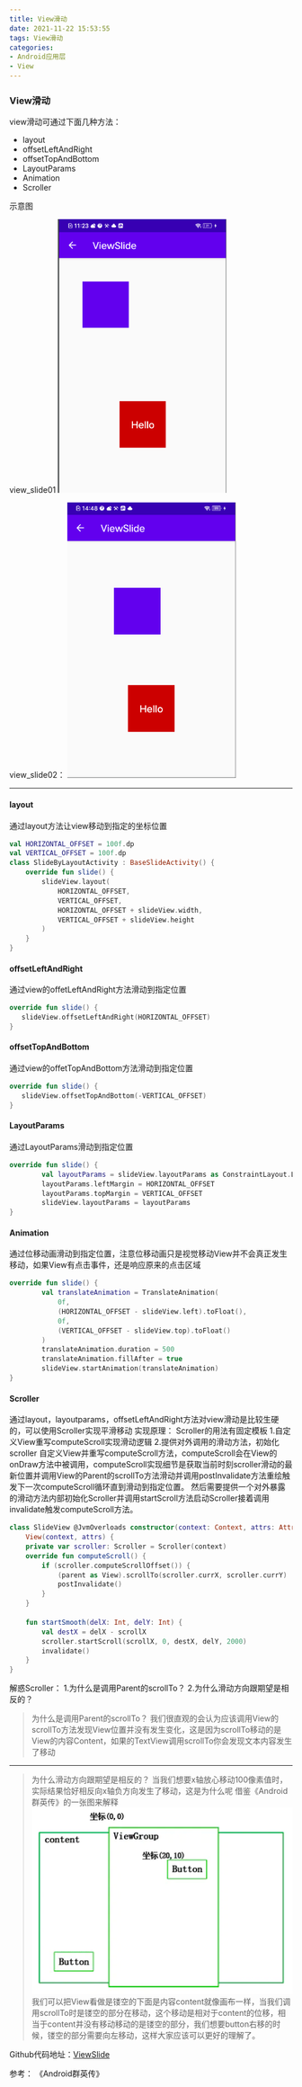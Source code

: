 ```yaml
---
title: View滑动
date: 2021-11-22 15:53:55
tags: View滑动
categories: 
- Android应用层
- View
---
```


### View滑动
view滑动可通过下面几种方法：

- layout
- offsetLeftAndRight
- offsetTopAndBottom
- LayoutParams
- Animation
- Scroller



示意图

view_slide01
<img src="data:image/png;base64,iVBORw0KGgoAAAANSUhEUgAAAeUAAAMTCAYAAACfZA9PAAAAAXNSR0IArs4c%0A6QAAAARnQU1BAACxjwv8YQUAAAAJcEhZcwAAFiUAABYlAUlSJPAAADY+SURB%0AVHhe7d0HmCRneSdwwGCEwcYYDMZnDnwc5uzzBQ4wJooMxjiQbIKNCQKBASGC%0AyUECTJIIBglEEllkYYFyQBFJCGlXWmWhrFXYlbQ5p7p+a6Zmenq/2dpdtjSv%0Aun7f8/yene2qrp7p+eb91/dV6Ds8bvcnVSeddFIV/4ZH3eGnAMBtLDJYKANA%0AAkIZAJIQygCQhFAGgCSEMgAkIZQBIAmhDABJCGUASEIoA0ASQhkAkhDKAJDE%0AnIfyF957abV65caq1H5x7OLqiXc/svi8kt0H6770/51S/cvDTykuD8+87zHV%0Ayx5xavVP//fk4vJRu//WkdVL/vfJ1XtfNK96x3PPrv7p/5xcPekeR2213uN3%0AO6J+7Q+87Nzqgy8/t3rpw06pnvw7W6+3I/72AcdXezzmtOotzz6r+of/cWL1%0A+LseUVyv5Gm/d3T1vpfMq35+xKJqyaL11arlG6vzz1hSHfD2i6vn/rcTis+Z%0AK0+425H1e/WXdzq8uHxb4v0599RbJ3vM7C362Cf2uqC4DWDnPebOh1d/ff9j%0Aq79/0AnVi/7nSXWtitr11N89urj+bOK5806+pbrxmjXVTdfuOrG92G5sv/S6%0As9mRersrzXkor1uzuTrqmwurvZ5x5lauvWxVddKhN1aP+832N+cFf3Jive7a%0A1ZuqZTevL67znheeU11+/opqw7rN1XW/WlVcZ9hf3e/Y6vQjF9WB1rT4+rjv%0AXj9jvWfc55jq1MNvmrFefB8n/fjGusMOr7sjjvzmdZNbqwbBuq76+kcvL643%0AKnY6Lp23vFq8cG315X0vrV735DOqlz/y1HqnIt7rhVesrj6654Lic0s+986L%0AqyO+fl29c9I8Fl+//5/mVW/7+19u1+9nNh97zYI6VC88a2n104OvrZ5Y2OGZ%0AzT8Pdqx2tH1kz/OK2wJ2TPyt/sdbLqxOOeym6uqLV1Y3Xr2mWn7rhrpWXXf5%0Aquris5fVdeMNTzuz+PxR8wfB+e39r6jeOKj9sbO9q8T2Yrux/dLrlsTPtvcz%0At+/73tXmPJSjfWmfS4vL3vPCedWmTVuqL77vkuLyxoGD0d/GDZsHAb+p2jxY%0Af+XSDTOWP+ePT6hO/NGN9bLoNFu2VNUNV62esU6MdGOE/TcPOG7qsa99+Ff1%0A93fDVWuqQz5xRXXIJ6+o97yiff+zV06td9C7L6kfi52I+F6/+qHLqsXXr60f%0A+95/XDW1XpsYMUbY7fHo0+oQffq9j6n+fY/z6u+5aa9+/M+Lz23ECPmKC1ZU%0AC36+pO6Mbx8E8cf/9fzaK/7i1OqFg73FXxx7c7Vp45Zqn3+eX9xGoxm5vuYJ%0Ap9c7GZfMW1b//1mDveKYFfjR56+uHz/2OwvrWYrh526PT+19weRPNd2uGbyH%0AsZNTWn9U7CyMtusuX13vKMRsxodeeW7dF4bbLTetK24L2D4xq7XvS+dXNwxC%0AuGkxIFl03dr67y/qZXwdg5+mxUh1z5baFfXz7x54fPWWvzlrhtK6Oyq2G3Wx%0AtGxU1L1Dv3B1PeNZWt61FKH85VlC+dGDN+cjrz6vWnbL+uptz/llcZ2wYf3m%0AauFgz+zd/3BOXYRHQ/lz75oo3j/74Q31tPL6tZu3CuUPD15n/aATxd5d89hV%0AF62sn/emv/rF1GPPffAJ1ZpVG+swiiCPxy44c0m93pv/eroDvfDPTqyD7+Yb%0Atj8EDv/addWqFROj7Y2D58boMV7vA/8yv34s2iXnTH9/JWcctaj61XnLq2/u%0Ad/nUDkTT1qzaVP3kK9dWH3vtgnr7bbMF73nRvMHr/6z++jNvvajexvBoOX4/%0A5/381mrz5i3Vmccsrp52rx2broqfr9Q+Ohg9l9YfFTtzwy2mqJ/9X46r/u3v%0Aflmddvii6nVPOaN62SNOmVw63UrbArbPKT+5afIvqaouX7C8+sirzqte8ahT%0Aq+f995/Vf39//6Dj669f+8TTq6984LLq1sGOcLQYXHzr47PP9s0/5dbWUI6Z%0Ax9jZ/veBJ/32xKxajGo/9Ipzq7/5o+kB1ajYbmy/tGxUzMBFfex1KDcj5Rjl%0ARQjF18/4/WOqZ/3BsfXXh3/12nq95jmjYmTafL1iydah/N4XnVO9+x/Pmfp/%0AKZRjmuOaS1fVo7/msZi6/sVxi6vH3mV6evYv7/TTenomRt1Np3j9oPi/ddB5%0A4vhzs15877GzMBzys3ncXY+op8RLLYLm7/7r8YPgnw6w0jbCKx51Wr08frbR%0AFnuu//HmC+tOHQHatOjMpW2F2CGK14/3LvZ0o73jeWdPjaBfNhjNLxzsGcdO%0AU+ykRCfenuPo8X7G73d4BmC4HfzB6d/ntoyGcvO7Wz25Y/Pzwe8v/n/F+Svq%0A/zdteBvAjolBVNST/V53fv33Hju+Eb5RI2LQEE47/KZBcJ5X1/M41nzkN66r%0AR9ZxmLG0zXDOSbdsM5SfMKivse0I1zg/5tCDrq6eN9h+1LMtg0H5tqbJY7ux%0A/dhpiK9L6zRiVjSaUB58feA7Lq6Pg8YJSr9asKJ+0+PxpvgOP29YjNiar0uh%0APLw8lEI5/PX9j2s9BhwBH4G84PQlWy176mCkGFPgcew6Rqsrl22oXv3YbU/Z%0AhH2HRsKlFu/LW//2rPrr66/Y+vtuRCeKFiPX4XbC92+onv+Qn9XvQ/zxDC+f%0At429x9hJOvpbCyfXrOr3NqapYkr804OAv3Yw0o4T217+F6fWU+WxU3Psd2Ye%0Abx8VJ5nFnna8P7O1S+Ytr77w3ktaT0gbDuWD3nNJ9eL/NXEix1nH3Vw/duhk%0ASMeJcnFoo2nD2wB2TARx1JPXP/WM6oJfLJ1xLs1oi3p+1Devq55496PqcC5t%0Ar9EWynEC2Wk/vamekYsB0XmnLak+PBilRxhHTd+eUI7R++ffPfvh0DiP6JYb%0AJ0b2cZLsNz52ebX/688vrtuVVKH89HsfXV118cSUcfyin/8nE1OnbaE8rBTK%0Ao2YL5TYvfdjJ9RRwhG2cTDW6PEaRwy1OsvrLO85cZ9hjfuPwevTa1o455Pq6%0AE8aI9Fv7XVHcVhgOqeH2j4POHMv3/qtf1MfTR9vodkbFmZWxwxI/X4yIm3bT%0ANbHnO/E7Chf9ctmMKfxRfzsY8Tej2O1p1w5CPkbUpW2F5ueNqaxnDtaLkXsc%0Ah48Tz6JgxAzE8Jn2l507sSMwuh1gx511/MTO70TwLqwHFzEoieD79JsurH55%0Aws11HY/zgr68b/vsV1soN+Lcmzin5/ufmT5fZ0dCucmbUVGPI/RHW9Tx0vpd%0ASRXKMTKKg/0bN0yckPXKR59WP54hlKPox1R0tDi+WlonpkYiuA5420X1qDG+%0AjxjBldYNcbJU/KxtLY5tv+/FE5dkPW2w41LaVvjkG7c+cSpajGpf+ZenFUen%0A11+5/e/DE3Y7srp0/vQ2vvvp6ZPdwhPvse2TvfZ/ffn721aLkXppWyH6RRz7%0AecJuR1S/WrC8nsGIs86bHaGYXouCEDtR8f8YfUcb3gawc2La+sdfuLoeNUft%0Ajsstf/rVa6sffPaq6iOvXlA9+w+PG9SdU+uTXx97l8Pr81FiFrS0rbC9oRx/%0A9/NOvrV65n0nDm+GXRHKL/7zk+pj5CEGX9Hi36jrpfW7kiqU4yzmmJ6Ns4/P%0AP3Np9eMvXlM/fluEcoywfnDAVcVfbHS4OCkqTgSLIHr0nWYuL4mTwOJEqxiZ%0AxrRLaZ24LGlHWoyUt3WtXYyEd7R951Mzg3U2MeqMqZxoK5dN7P3GMfO4LGr4%0AWPq2xA7KjrYYWZe2FaJfxBmecZy/OdMzfvdxzDr+mIdbTHPFMedopW0BOyeO%0AMZdanOQ6PKMYh7bi7zmuhhl+fqMtlOO64Rh4xOVXcTLWPzx0uq5ubyjHobYY%0A4JTWGTZvsG4cp45LNkvLu5QqlONYRXMGXXwdo9P4+rYI5U+9aWIaeXTkGGf2%0AxYkF0b613+VbHZ+OY9DHfHthdcTXrqv3BoeXNTe1eMNTz5jxeKP5uXakxZRQ%0AaVsh3rO4Ucj2trWDvcA4hlLa1rA4Vn7qT26qd0qixTHz6KzNKP+b2zijclhz%0AXHxHWpzQUdpWaN6/2PuNa7H3e/359RT2vz7p9PrM9+EWNxBoZgpK2wJ2TswM%0ARjv5sJvq81/iRM3LF6yoTwZrDkFGnTnsy9dURw9q5TtfcPZW2whtofyPf3pi%0AfVVFXBd9wg9uGIzSJwZtIepTzDw2/x/VhHLU6NEaXhKhHIe7Rmv6bSFFKM92%0ASVTjtgjlp9zz6PqEhJgibh6L46jNdO38QcDGsdnYy2vEsY1YL67NixZTNrEj%0AEdfZxrRNTJtGcL1w0JmabQ575/NnHoPentZ2idVrdz99auqlrcXMQGkbo77+%0AkYkR8orB+/rmZ0//kcT14TFlfNS3Fm7X3mcc6z3z6MUzrl/cVlu0cG39Oyht%0AK8S0WLS4GUqEcYhp+jjGNdre8LQz6p83RvelbQE7J/6u41hy1L645DRm82Jm%0AbfjErjheG+vE3+hs08FxeHBbofzriO1e9MulxWUlEcpxY5TSsq6lCOVmpDyb%0A2yKUS+Lsu6bdfP3awZ5fXBQ/LW6qEet9dnJPMcIw9hBjDyumaSKw4jjmbCd7%0AxSi8OVlie1tcplTa1rBP7tV+7Db2NpuZiDZxOCGuzR69C1hMJ338tQuq4753%0Aff3HOLxsNjHVHTsjxxyycJtiWj3+iEvbaIyeWLc9re3scGDnxE5vDELi5K64%0ATHR4WYw4IxSjxazW8LJGnE8UIRxXUQyLWyP/umK7Me1det2Snx9+U32TpNKy%0Ars15KMcUb4TXtlosj6mH0vNHxR5OXC9XWtaIKdG4jq60bFhc9hR3sZpNhFWs%0A9+jBXmAc62hubRmuvHBlfaLR6DZLvv/Zqwbrr6iuuWTlNsUdxkrPL4kp3fg5%0A4zh0M80cfyxxbDzuhFV6zu1RnPG9aln7Gd3Rh+KPfltnwwM7LwI0al/cLre0%0APO60d/jXysvCJ/e+sJ6Ni4FKTE3vKrG92O6nBtsvvW5J24CgS3MeynGTjb2f%0A+YsZ0xWjYnmciFV6/qgIyJgqKS1rxPJYr7RsWKwXx4xnM1rgn3zPiev3wlN2%0A8GbscTw4fsZtKT1vW2IkHidE7PX0M+v3MW4u0tyQZZzE3YRG+8yoOAku9phL%0Azwd2jRc89Gf1OSilZXEC5rZOCo3lMb3dlgc7KrYXty0evglUZnMeygDABKEM%0AAEkIZQBIQigDQBJCGQCSEMoAkIRQBoAkhDIAJCGUASAJoQwASQhlAEiiGMrP%0Av8OvAIDbWDGUX3GHJQDAbUwoA0ASQhkAkhDKAJCEUAaAJIQyACQhlAEgCaEM%0AAEkIZQBIQigDQBJCGQCSEMoAkIRQBoAkhDIAJCGUASAJoQwASQhlAEhCKANA%0AEkIZAJIQygCQhFAGgCSEMgAkIZQBIAmhDABJCGUASEIoA0ASt4tQfvVvLqm+%0A/9bV1Vdetrq4HADGwe0ilA/bZ00VbdWtW6ovvnhVcZ1x8qY/WFZ97Ikravs+%0AfHlxndl88JETzwuxnXjsjfddNtihWVV98C92bFtZvOrOS6oPP3ZF9YO3ramO%0A+/Ta6uQvrqv//e6b1lT7Pmz2n+l191w69V68/3/PXO+9f768+tI/r6reeJ+l%0AMx7fER/8i4lt7/P/bp/vK5BP6lCOEfL3BiPkpq28eUv1nj8b/wIYhb5p61dv%0AqV4/CJfSeqPe8HtLq43rtkw+s6q3E4+f8e319f9XL90yCKGJoL49eOUdBzso%0A919WXXDMhvr7n62d8uV11RvutfV79NEnTL+PFx67Yerxdz10ebVp48Tjt1y9%0AuXrNb+1cMN94yeZ6G5efvrG4HGBHpQ7l/3z/xAg52vo1W6pPPH1lcb1xs+du%0AS6tFl00U/GgHPGf7fu7PPX/V5DOqatGvNtfbiccvOWkigbYM8jpG0qPPyyp+%0A3ysWT78P8f0vvWFzdeOlm6vli6Z3PqJdt2BT9b7/NXOHbbZQ/viTph/fMtj8%0Am//Lzu2oCGVgV0sZyvUI+S39GyEP+8ZrBj//ZO6ccMC64jqjTvz8uoknDJ73%0AzddOH38/4DmrqsVXbK5O+9r6Getn9so7Lamumb9p6udZunBLdeBzZ+6cfPWV%0Aq6s1y6fDed5/DoJ3MLpuls8WynvceclgdL2+DtVvv37nz1MQysCuljKU+zpC%0AHrbnXZdUS6+fKPpR/EvrjLppcnQdo8k9d5u5bI/fmPn/7GI0u3kyk2++cnP1%0Atj8uj2Y/+MjlU+/TxvVV9eHHTM8EzBbKjQj+0cd2hFAGdrVUofyqwQj5u6Mj%0A5P/Z35Nozpw8FhwtAqa0TmO/J6+cXLOqfvGdmSPiOFHq1YOQjxmI4cdHxY7A%0AG39/afXmP1xWveWPltXHc+M4dYwsR9eN47D/+tsTXnWXrZeHeN1mnTDb68cO%0Aw/B68dhRH1s7+dMMfp7vbnuE/9MPrh2MpDfXTv7S9KzCbKEcx6rr96PlPYmf%0A+w33nn4/9r7fsuq1d58+/rw9oRzB//p7La3fy9hGTJXHezy60wQQUoXyj983%0Ac4T8yWf0b4Q87Iv/NH2M+OKfbXs0dunkceNoX/6XmWeof+dNq6tzf7Kh+uX3%0AZw+3T/3VyuqcQ9dXt1yzuVq7cku1cd3EiWE3XrKp+tmB6+pAGV7/sH3XVFec%0AsbEWZzEPL2v8x7NXTq0Tvv2G8lTxRx6/Ymqdc3488T0e9fHpUC6NcodF+EdY%0Ahj3vNh2as4Xy3vdbWr8f4fRvlA8N7HWfpdXxn11Xzz7EFHm8HysWb6kuPWVj%0AdeBzJ37etlB+x39fVr9311+wqVq9bEu1Ye2Wat2qLfV7vOCIDdUnn9nv/g1s%0ALUUox0jru28eGiHfsqV6b49HyI0YVW0aOvH43f+j/J68+0+XT65R1eu/9QEz%0AA/TnX58YcUcgDD/e+Nbrpt/7OH67YbBDtC6CeXqgXq0ZhMq+Q5f+xPRynCQV%0A7ZxDy6F5xEengzXaRSeUw+t7b53eGTt6/7X1Y/s/ZXr78X0c9KJV9Uh+9Lnb%0AMlsov/2/LZt8tKqW37T1oYEI02U3Tr74oMX3Ee9JBHO0+PdzL1i5zVB+y+B3%0At/jy6W3Ec+L9j53NqZ9r8PbEDtTt7dAC0J0UoTw8Qo62cDCyOOVL63baZ/52%0AfEYgp39zOhm/sWd5pPn1V0+H6ujUddhWKH/qWSvrwI0WAXXou9fUx/Dj2Oxn%0A/35ldeYh66vNk4Pw0fCJk8eixWVFw483mrO+m7Z8UXm9+YdN7HlE8MVUcfP4%0AxSdOPz92Ns7+4fo6DF97j+27hGlnQzl2MpoWO4jf/7eJ9+TTg/cqpspXL5nY%0AaVk1+Dfa6Pvyzocsq24djIabFu/hp5+9svro41dU+z91ZX3dfYyao20cvFT8%0ADoafD/TXnIdy3NRiV7fD9pkYbY2DGPU2I9YIr9I6cdZxtAiudzxk69H0bKEc%0AN9eIG7JEi+fOdkLd8Z+ZHvEesteaqcdP/8b0DsO/P3rmMe84ltpctjQcUKOv%0AEcd3b712YvlVZ2+asSxu8BHPbU74alocO/7JB9ZWb/2vy7Z5THhnQjkuGWte%0AL04ge/uDt34/v/iSVVOj3WijoXzEhyfer1jnmE+U+2Ls9KxbPfH+nH9U+fcK%0A9M+ch/I7/2TZ9KUvu6iNUyiHKPrR4sS34WOmIa5FjmOd0a78RXl6eLZQPvB5%0A0ztEcZes2c5GfvuDYxp9OmCbE7uGd6hGR+gff/KK+rriaEcOTWP/8gcz14tw%0AagKumboeFncl+/F718yYTm7aisH7MX+wQzLbzMjOhPJ5h0+PkmOEPLysET//%0AWd+b3iEZDeWF50/056sHOxnbmpqOS9SixUzF6O8V6Kc5D+UQZ1g3I7ZocQbt%0AbGf09tGP3jU9vf+9kaD4zpuml8WlZMPLGrOFcoRdtAjPf3vgsjoYZhMnYTWt%0AuWY87ozVBGpMxw5PK5/+rcnQGmw7fr83XzWxYtyh7DWD7TXrDZ9hHjsJzeMl%0AP3rnmnqnILYx3OL7j3B+431nBtuOhnIEaDOtHO19I7fmHBYzGKVp/ei3zXkA%0Ax3xyXfG9bNTXok+2zz3fFDaQJJTDu4ZGzDF9GMdSX/c7Rg8hpoabFsdvo6DH%0A4zFKvvnK6VmGCKHR54bZQrl5PIL1gkFobcvwSPXjk7fvjKnnX/18Oqw/8bSJ%0AYInvK0b10eJkpwi7Iz4yPVpubv8Zlz/FGd7R4vagzb26tyXOsI6TzGL6Ou5a%0ANtziRLJX3WW6z+xoKMe10E2LY8ZtJ2DF7yLacCjv9+Tp17zpsk3F97Jx7bnT%0Av7txm90Bdk6aUA5xxnVTpKPFlKoR84QbLp4u4DE1HI8N3yP75qs2zTr9PFso%0Ax1Ry02K0ub2GjwvHCC8ei/b9t02M1OODGpoWU9fxWFyn24wsm0ujhm93GZcn%0ANdvcXhHqJw36SDMyjRbh3yzf0VCO/te0WwYj++bx2SxcMPE7GQ7lz//D9JT+%0A6Pu2LUfvJ5SBZKEc3vXQZdW1wyPmbwxGzNv5gQzj7AsvnC72MUqMx/7zfdOj%0Az6+9avap39lC+dSDJ67xiVA7+OWrttvwvaJjNLlk4cSIMa69jcdinWix3eHL%0As264aOL3Gh+QEf8/5I0T07cxUp9tlL89YuetaTFCb3ZOdjSUhx+Pa5Obx2ez%0AaPKSp+FQHn7N2OkZfe9mEzsyw9sG+ildKAcj5rLmLObmhK4Ig2jLbtj2qG62%0AUD70PdPHo+NuVcPLdsTZP5wYqsYUd4T08Z+ZCMmYvh1erzlbO25IMvG8if/H%0AbTSH1ztosAMSZz6HuDyu7e5XB/3j9A5LtNf97sRO3I6Gctzha3jUHcfMm2Wj%0A4prp9ZOHhEePKW9cP9F3jzL6BXZQylAOMWIePsYcwdL3EfOpX5kIuzgZKc5a%0Abk54iutgS+s3ZgvlA4c+VeqUL217Gx961Ir6zlsfedzWI7r48ItoMQ0bd/G6%0AfPKksDhDeXi95sSmuMTrbQ9cVi0ehHG0ZuTciDPyhz+C8quv3PYJYAe/Yvrn%0AiJ255ljwjoZyuPC46WPkcVOV4WXDjv3U9Oh8OJTD1NnX58zcKRkVd0mr39OB%0A0nKgf9KGcojrVJsbW0Q76Qv9HjEPjwibG1dE+/JLtx1as4XyXvdeOuP9bY5V%0Aj/rY7tPhdslJ0+HW2Of/Lq8DOVpcc9vMchyy18xQix2Jpp100OB7mnzO1/bY%0AOvziNpvNmd0xAo+PZRz93ceJZrGjNnxmeOy4NMt3JpT3f8rKqeuUY0Rf+izr%0A4WPh0UZD+ej9pgP7h+9cU+yzcQZ6fE/RZrv5CtA/qUM51MeYJ89SjWIZI7HS%0Aen0QH2QQ96UebjGiHL2t5qjZQjnENb7NiDvuyRwh8uHHrqhvzBFnfX/vLWum%0AznKOu1vFLT1HtxEj0/g842jDt+bc7ykzQz6CaMXkDUWGp4lHPwc57Hm3JfUZ%0Ayk1bu2JLdca31tej8vjc6LiBx+EfXjvjBLi4w9jwNPzOhHK44Jjp1417X39n%0A7zX1DEH8PD98x8RlWRs3bJnaoRkN5Zj2bs4+jz572lfX1/e5jhmA+FnjnuYX%0An7BxKvwP29c0NzAhfSiHesS8fKIol5b3ScwWDLe2T1AK2wrlEB8uMRympRbL%0A44MtSs8PX99z5nHduNfzvxYuaTv5SzNfaOEFs48SY3o3poI3TQ+Eiy1G6RHa%0A8aEaw8/f2VDe9+GD/haj/Ylc3arFexE3FtnWva/jGufSDU+GW4TyFWdunPpk%0ALIDbRSiHGDHHJ/eUlvVJfNBBFPKrz95YXXnWxvrDE0rrDYvQjfUvO3Xr8Ahx%0A0tJn/m5lHVzDx3KjxfHr84/eUM9QxEdrlp4fYmQb97qO1wknHlT+9KX3/5/l%0A1VWT64S248VxQ5KY3r705I118A63mN6OS5eO+eTa4o0+9nnY8qnXiU9rah6P%0As8ebx4fDeljcICVGuMOvGa8XI/ODXz6xcxInuMU2Tjt49p/11IPXV8tHwjku%0ADbv+wk31B3EMfxQkwO0mlLntxGczf/HFq6qPPynXoYII/o/uvrL6/AtWVQc8%0AZ2X1bw/a+TPGd0TcLOULg/cjZmxKy7fHBx6xov6+40M+hj90A2CYUAaAJIQy%0AACQhlAEgCaEMAEkIZQBIQigDQBJCGQCSEMoAkIRQBoAkhDIAJCGUASAJoQwA%0ASQhlAEhCKANAEkIZAJIQygCQhFAGgCSEMgAkIZQBIAmhDABJCGUASEIoA0AS%0AQhkAkhDKAJCEUAaAJIqhfO2111bXXHNNdfXVVwMAt4HI3WIoL168uLZo0SIA%0A4DYQuVsM5WXLlgEAt7FiKK9cuRIAuI0VQ3nNmjVTVq9ePeP/AMCuM5yzxVBe%0At24dAHAbK4by+vXrAYDbWDGUN2zYAADcxoQyACQhlAEgCaEMAEkIZQBIQigD%0AQBJCGQCSEMoAkIRQBoAkhDIAJCGUASAJoQwASQhlAEhCKANAEkIZAJIQygCQ%0AhFAGgCSEMgAkIZQBIAmhDABJCGUASEIoA0ASQhkAkhDKAJCEUAaAJIQyACQh%0AlAEgCaEMAEkIZQBIQigDQBJCGQCSEMoAkIRQBoAkhDIAJCGUASAJoQwASQhl%0AAEhCKANAEkIZAJIQygCQhFAGgCSEMgAkIZQBIAmhDABJCGUASEIoA0ASQhkA%0AkhDKAJCEUAaAJIQyACQhlAEgCaEMAEkIZQBIQigDQBJCGQCSEMoAkIRQBoAk%0AhDIAJCGUASAJoQwASQjlFq+4wxKY4dD3rir2FYBfl1BuUSrK9JtQBroilFuU%0AijL9JpSBrgjlFqWiTL8JZaArQrlFqSjTb0IZ6IpQblEqyvSbUAa6IpRblIoy%0A/SaUga4I5Raloky/CWWgK0K5Rako029CGeiKUG5RKsr0m1AGuiKUW5SKMv0m%0AlIGuCOUWpaJMvwlloCtCuUWpKNNvQhnoilBuUSrK9JtQBroilFuUijL9JpSB%0ArgjlFqWiTL8JZaArQrlFqSjTb0IZ6IpQblEqyvSbUAa6IpRblIoy/SaUga4I%0A5Raloky/CWWgK0K5Rako029CGeiKUG5RKsr0m1AGuiKUW5SKMv0mlIGuCOUW%0ApaJMvwlloCtCuUWpKNNvQhnoilBuUSrK9JtQBroilFuUijL9JpSBrgjlFqWi%0ATL8JZaArQrlFqSjTb0IZ6IpQblEqyvSbUAa6IpRblIoy/SaUga4I5Raloky/%0ACWWgK0K5Rako029CGeiKUG5RKsr0m1AGuiKUW5SKMv0mlIGuCOUWpaJMvwll%0AoCtCuUWpKNNvQhnoilBuUSrK9JtQBroilFuUijL9JpSBrgjlFqWiTL8JZaAr%0AQrlFqSjTb0IZ6IpQblEqyvSbUAa6IpRblIoy/SaUga4I5Raloky/CWWgK0K5%0ARako029CGeiKUG5RKsr0m1AGuiKUW5SKMv0mlIGuCOUWpaJMvwlloCtCuUWp%0AKNNvQhnoilBuUSrK9JtQBroilFuUijL9JpSBrgjlFqWiTL8JZaArQrlFqSjT%0Ab0IZ6IpQblEqyvSbUAa6IpRblIoy/SaUga4I5Raloky/CWWgK0K5Rako029C%0AGeiKUG5RKsr0m1AGuiKUW5SKMv0mlIGuCOUWpaJMvwlloCtCuUWpKNNvQhno%0AilBuUSrK9JtQBroilFuUijL9JpSBrgjlFqWiTL8JZaArQrlFqSjTb0IZ6IpQ%0AblEqyvSbUAa6IpRblIoy/SaUga4I5Raloky/CWWgK0K5Rako029CGeiKUG5R%0AKsr0m1AGuiKUW5SKMv0mlIGuCOUWpaJMvwlloCtCuUWpKNNvQhnoilBuUSrK%0A9JtQBroilFuUijL9JpSBrgjlFqWiTL8JZaArQrlFqSjTb0IZ6IpQblEqyvSb%0AUAa6IpRblIoy/SaUga4I5Raloky/CWWgK0K5Rako029CGeiKUG5RKsr0m1AG%0AuiKUW5SKMv0mlIGuCOUWpaJMvwlloCtCuUWpKNNvQhnoilBuUSrK9JtQBroi%0AlFuUijL9JpSBrgjlFqWiTL8JZaArQrlFqSjTb0IZ6IpQblEqyvSbUAa6IpRb%0AlIoy/SaUga4I5Raloky/CWWgK0K5Rako029CGeiKUG5RKsr0m1AGuiKUW5SK%0AMv0mlIGuCOUWpaJMvwlloCtCuUWpKNNvQhnoilBuUSrK9JtQBroilFuUijL9%0AJpSBrgjlFqWiTL8JZaArQrlFqSjTb0IZ6IpQblEqyvSbUAa6IpRblIoy/SaU%0Aga4I5Raloky/CWWgK0K5Rako029CGeiKUG5RKsr0m1AGuiKUW5SKMv0mlIGu%0ACOUWpaJMvwlloCtCuUWpKNNvQhnoilBuUSrK9JtQBroilFuUijL9JpSBrgjl%0AFqWiTL8JZaArQrlFqSjTb0IZ6IpQblEqyvSbUAa6IpRblIoy/SaUga4I5Ral%0Aoky/CWWgK0K5Rako029CGeiKUG5RKsr0m1AGuiKUW5SKMv0mlIGuCOUWpaJM%0AvwlloCtCuUWpKNNvQhnoilBuUSrK9JtQBroilFuUijL9JpSBrgjlFqWiTL8J%0AZaArQrlFqSjTb0IZ6IpQblEqyvSbUAa6IpRblIoy/SaUga4I5Raloky/CWWg%0AK0K5Rako029CGeiKUG5RKsr0m1AGuiKUW5SKMv0mlIGuCOUWpaJMvwlloCtC%0AuUWpKNNvQhnoilBuccYha2CGq89dV+wrAL8uoQwASQhlAEhCKANAEkIZAJIQ%0AygCQhFAGgCSEMgAkIZQBIAmhDABJCGUASEIoA0ASQhkAkhDKAJCEUAaAJIQy%0AACQhlAEgCaEMAEkIZQBIQigDQBJCGQCSEMoAkIRQBoAkhDIAJCGUASAJoQwA%0ASQhlAEhCKANAEkIZAJIQygCQhFAGgCSEMgAkIZQBIAmhDABJCGUASEIoA0AS%0AQhkAkhDKAJCEUAaAJIQyACQhlAEgCaEMAEkIZQBIQigDQBJCGQCSEMoAkIRQ%0ABoAkhDIAJCGUASAJoQwASQhlAEhCKANAEkIZAJIQygCQhFAGgCSEMgAkIZQB%0AIAmhDABJCGUASEIoA0ASQhkAkhDKAJCEUAaAJIQyACQhlAEgCaEMAEkIZQBI%0AQigDQBJCGQCSEMoAkIRQBoAkhDIAJCGUASAJoQwASQhlAEhCKANAEkIZAJIQ%0AygCQhFAGgCSEMgAkIZQBIAmhDABJCGUASEIoA0ASQhkAkhDKAJCEUAaAJIQy%0AACQhlAEgCaEMAEkIZQBIQigDQBJCGQCSEMoAkIRQBoAkhDIAJCGUASAJoQwA%0ASQhlAEhCKANAEkIZAJIQygCQhFAGgCSEMgAkIZQBIAmhDABJCGUASEIoA0AS%0AQhkAkhDKAJCEUAaAJIQyACQhlAEgCaEMAEkIZQBIQigDQBJCGQCSEMoAkIRQ%0ABoAkhDIAJCGUASAJoQwASQhlAEhCKANAEkIZAJIQygCQhFAGgCSEMgAkIZQB%0AIAmhDABJCGUASEIoA0ASQhkAkhDKAJCEUAaAJIQyACQhlAEgCaEMAEkIZQBI%0AQigDQBJCGQCSEMoAkIRQBoAkhDIAJCGUASAJoQwASQhlAEhCKANAEkIZAJIQ%0AygCQhFAGgCSEMgAkIZQBIAmhDABJCGUASEIoA0ASQhkAkhDKAJCEUAaAJIQy%0AACQhlAEgCaEMAEkIZQBIQigDQBJCGQCSEMoAkIRQBoAkhDIAJCGUASAJoQwA%0ASQhlAEhCKANAEkIZAJIQygCQhFAGgCSEMgAkIZQBIAmhDABJCGUASEIoA0AS%0AQhkAkhDKAJCEUAaAJIQyACQhlAEgCaEMAEkIZQBIQigDQBJCGQCSEMoAkIRQ%0ABoAkhDIAJCGUASAJoQwASQhlAEhCKANAEkIZAJIQygCQhFAGgCSEMgAkIZQB%0AIAmhDABJCGUASEIoA0ASQhkAkhDKAJCEUAaAJIQyACQhlAEgCaEMAEkIZQBI%0AQigzNi5+zGNghlI/gcyEMmPj7DvcAWYo9RPITCgzNkpFmX4r9RPITCgzNkpF%0AmX4r9RPITCgzNkpFmX4r9RPITCgzNkpFmX4r9RPITCgzNkpFmX4r9RPITCgz%0ANkpFmX4r9RPITCgzNkpFmX4r9RPITCgzNkpFmX4r9RPITCgzNkpFmX4r9RPI%0ATCgzNkpFmX4r9RPITCgzNkpFmX4r9RPITCgzNkpFmX4r9RPITCgzNkpFmX4r%0A9RPITCgzNkpFmX4r9RPITCgzNkpFmX4r9RPITCgzNkpFmX4r9RPITCgzNkpF%0AmX4r9RPITCgzNkpFmX4r9RPITCgzNkpFmX4r9RPITCgzNkpFmX4r9RPITCgz%0ANkpFmX4r9RPITCgzNkpFmX4r9RPITCgzNkpFmX4r9RPITCgzNkpFmX4r9RPI%0ATCgzNkpFmX4r9RPITCgzNkpFmX4r9RPITCgzNkpFmX4r9RPITCgzNkpFmX4r%0A9RPITCgzNkpFmX4r9RPITCgzNkpFmX4r9RPITCgzNkpFmX4r9RPITCgzNkpF%0AmX4r9RPITCgzNkpFmX4r9RPITCgzNkpFmX4r9RPITCgzNkpFmX4r9RPITCgz%0ANkpFmX4r9RPITCgzNkpFmX4r9RPITCgzNkpFmX4r9RPITCgzNkpFmX4r9RPI%0ATCgzNkpFmX4r9RPITCgzNkpFmX4r9RPITCgzNkpFmX4r9RPITCgzNkpFmX4r%0A9RPITCgzNkpFmX4r9RPITCgzNkpFmX4r9RPITCgzNkpFmX4r9RPITCgzNkpF%0AmX4r9RPITCgzNkpFmX4r9RPITCgzNkpFmX4r9RPITCgzNkpFmX4r9RPITCgz%0ANkpFmX4r9RPITCgzNkpFmX4r9RPITCgzNkpFmX4r9RPITCgzNkpFmX4r9RPI%0ATCgzNkpFmX4r9RPITCgzNkpFea6ce+97V+f9wR/U5t397sV1Rp3zm7859Zxw%0Azp3vXFxvZ537e783ve273GXq8a1e9zd+Y8bzbs9K/QQyE8qMjVJRnitLDz20%0AWnf55bWr99ijuM6oSx7zmKnnhPMf/ODiejtryXe/O7Xtix72sKnHR183gnn4%0AebdnpX4CmQllxkapKM+VVWedVTXture+tbjOqMue8pTJZ0y0C/70T4vr7ayV%0Ap546ueWquvjRj556fPR1FzzgATOed3tW6ieQmVBmbJSK8lwRyjmU+glkJpQZ%0AG6WiPFeEcg6lfgKZCWXGRqkoz5XbKpTn7bZbNf93f7e4bNSuDOU4eW3+b/92%0AcVkmpX4CmQllxkapKM+VzkL5jnesLvzzP69u/tKXqvXXXju5ZlVtWrGiWnbk%0AkdWlT3xiNe+3fmvr5w38uqF8wUMfWi0+8MBq/TXXTK5ZVRsXLapu+drXqvMf%0A8pD6LO7S8+ZSqZ9AZkKZsVEqynOli1A+5653rW74wAfqIJytbRm8D7d885vF%0Ay5p2NpRjW/EzbLj++sk1tm6bBzsFN370ozOel0Gpn0BmQpmxUSrKc6WLUL7u%0AzW+eXDJomzdX6666qlp2xBHVkh/9qFp74YXV5jVrJhdW9SVZoyPXnQ3lq1/1%0AqsklE23TkiX1661ZsKDaePPN9ffStBs/9KFU1zmX+glkJpQZG6WiPFeGQ3nl%0A6adXiz/3uVZLDzts8hkTbTiU59/rXlMj1S3r1lXXv+c91Xl/+IdTy2PK+qqX%0Av7zasnFjvU60y5/73KnlYWdCOY5Zr7vyysklg59lUCfqa5zvdKc6fON7vOWr%0AX51cOvjeBq9/6ZOfPPX8uVbqJ5CZUGZslIryXBkO5Z1tw6F80377TT5aVbce%0AcsiM1xp2w777Tq619Xo7E8rX77PP5KNVtfbii6ceHzb/Hveo1l1xxeRaVbX4%0AoIOK682FUj+BzIQyY6NUlOfKrg7l4eO5V77whTNea1iMmDfdemu93miI7kwo%0AxxR502J03jw+qt7Gli31ejGtXVpnLpT6CWQmlBkbpaI8V4ZDefEXvlBd9vSn%0At5pxzHjQmlA+74/+aPKRiRYj4EWf+MSsNt5yS73epqVLZ3xPOxrK593//pOP%0ATLRfPetZU88p2XDjjfV6ccy5tHwulPoJZCaUGRulojxXduWJXhf82Z9NPrJj%0AbfPatTO2v6OhHK8/3C4Zek7JuksvrdeLY96l5XOh1E8gM6HM2CgV5bmyK0M5%0ArgEebhsXL66ns9vECVrD29/RUB593Ut3333qOSXNCWGbV68uLp8LpX4CmQll%0AxkapKM+VXRnK8+52t2rL+vWTj1bV5c97XnXu7/9+u/vcZ8b2dzSUR1/3yhe/%0AeOo5o+Jkr80rV9brxQ5BaZ25UOonkJlQZmyUivJc2ZWhHFYM/j6bdu1ee814%0A3qi4fCo+O3n+7/zOjMd35kSvFSeeOPloVV+21Tw+wx3vWC1817sm16rq5xTX%0AmwOlfgKZCWXGRqkoz5VdHcqXPfOZ1ZZNm+rH15x33qz3u77saU+r1syfX58B%0AfdP++89YtjOhHNccN9c+b1yypLr0SU+aWta46BGPqG/z2bSFb3/7VuvMlVI/%0AgcyEMmOjVJTnyq4O5bDy5JMnl1T1/acvefzjJ6ap733v6rz73a+66iUvqW+z%0AWbctW6orB/+f8fydCOWw/NhjJ5cMNjvYMbh6jz3qM7PDZc94xoxrlOOM7wUP%0AfOCM58+lUj+BzIQyY6NUlOdKF6EcQVrf1nKyxdnVEYhrL7qoDumpu3kNAvnW%0Ab3+7mjfyKU47G8oXPfzh1YYbbphcOhHMcf/t+hKoydF7tDiWfMljHzvjuXOt%0A1E8gM6HM2CgV5bkSARj3og7X7r13cZ1RMTXcPCfEpzKNrhPXLK86/fR6eXOz%0Ajqk2CMhNy5dXiw84YKvnhRXHHz+17Ysf9aipx0dfN15j+Hnh3Pvet1p5yin1%0A8tHXjUug4szrbIEcSv0EMhPKjI1SUZ4rEXrNTUEWPOhBxXVGxclZwzcTic8s%0ALq0Xx5Pj2HGEfXyE4y1f/3q16DOfqa562cuqix/5yOqcO9+5+LxY1mx7+Jj0%0AVq+7224znteYf8971ssXvu1t1S1f+Up188EHVze8//31TUXi5LLSc+ZaqZ9A%0AZkKZsVEqyvRbqZ9AZkKZsVEqyvRbqZ9AZkKZsVEqyvRbqZ9AZkKZsVEqyvRb%0AqZ9AZkKZsVEqyvRbqZ9AZkKZsVEqyvRbqZ9AZkKZsVEqyvRbqZ9AZkKZsVEq%0AyvRbqZ9AZkKZsVEqyvRbqZ9AZkKZsVEqyvRbqZ9AZkKZsVEqyvRbqZ9AZkKZ%0AsVEqyvRbqZ9AZkKZsVEqyvRbqZ9AZkKZsVEqyvRbqZ9AZkKZsVEqyvRbqZ9A%0AZkKZsVEqyvRbqZ9AZkKZsVEqyvRbqZ9AZkKZsVEqyvRbqZ9AZkKZsVEqyvRb%0AqZ9AZkKZsVEqyvRbqZ9AZkKZsVEqyvRbqZ9AZkKZsVEqyvRbqZ9AZkKZsVEq%0AyvRbqZ9AZkKZsVEqyvRbqZ9AZkKZsVEqyvRbqZ9AZkKZsVEqyvRbqZ9AZkKZ%0AsVEqyvRbqZ9AZkKZsVEqyvRbqZ9AZkKZsVEqyvRbqZ9AZkKZsVEqyvRbqZ9A%0AZkKZsVEqyvRbqZ9AZkKZsVEqyvRbqZ9AZkKZsVEqyvRbqZ9AZkKZsVEqyvRb%0AqZ9AZkKZsVEqyvRbqZ9AZkKZsVEqyvRbqZ9AZkKZsVEqyvRbqZ9AZkKZsVEq%0AyvRbqZ9AZkKZsVEqyvRbqZ9AZkKZsVEqyvRbqZ9AZkKZsVEqyvRbqZ9AZkKZ%0AsVEqyvRbqZ9AZkKZsVEqyvRbqZ9AZkKZsVEqyvRbqZ9AZkKZsVEqyvRbqZ9A%0AZkKZsVEqyvRbqZ9AZkKZsVEqyvRbqZ9AZkKZsVEqyvRbqZ9AZkKZsVEqyvRb%0AqZ9AZkKZsVEqyvRbqZ9AZkKZsVEqyvRbqZ9AZkKZsVEqyvRbqZ9AZkKZsVEq%0AyvRbqZ9AZkKZsVEqyvRbqZ9AZkKZsXHOXe4CM5T6CWQmlAEgCaEMAEkIZQBI%0AQigDQBJCGQCSEMoAkIRQBoAkhDIAJCGUASAJoQwASQhlAEhCKANAEkIZAJIQ%0AygCQhFAGgCSEMgAkIZQBIAmhDABJCGUASEIoA0ASQhkAkhDKAJCEUAaAJIQy%0AACQhlAEgCaEMAEkIZQBIQigDQBJCGQCSEMoAkIRQBoAkhDIAJCGUASAJoQwA%0ASQhlAEhCKANAEkIZAJIQygCQhFAGgCSEMgAkIZQBIAmhDABJCGUASEIoA0AS%0AQhkAkhDKAJCEUAaAJIQyACQhlAEgCaEMAEkIZQBIQigDQBJCGQCSEMoAkIRQ%0ABoAkhDIAJCGUASAJoQwASQhlAEhCKANAEkIZAJIQygCQhFAGgCSEMgAkIZQB%0AIAmhDABJCGUASEIoA0ASQhkAkhDKAJCEUAaAJIQyACQhlAEgCaEMAEkIZQBI%0AQigDQBJCGQCSEMoAkIRQBoAkhDIAJCGUASAJoQwASQhlAEhCKANAEkIZAJIQ%0AygCQhFAGgCSEMgAkIZQBIAmhDABJCGUASEIoA0ASQhkAkhDKAJCEUAaAJIQy%0AACQhlAEgCaEMAEkIZQBIQigDQBJCGQCSEMoAkIRQBoAkhDIAJCGUASAJoQwA%0ASQhlAEhCKANAEkIZAJIQygCQhFAGgCSEMgAkIZQBIAmhDABJCGUASEIoA0AS%0AQhkAkhDKAJCEUAaAJIQyACQhlAEgCaEMAEkIZQBIQigDQBJCGQCSEMoAkIRQ%0ABoAkhDIAJCGUASAJoQwASTxu9ydV/x/KxAMnbTWsogAAAABJRU5ErkJggg==" width = 300x>

view_slide02：
<img src="data:image/png;base64,iVBORw0KGgoAAAANSUhEUgAAAeEAAAMSCAYAAABd03yQAAAAAXNSR0IArs4c%0A6QAAAARnQU1BAACxjwv8YQUAAAAJcEhZcwAAFiUAABYlAUlSJPAAADbnSURB%0AVHhe7d0HmCRneSdwMGCDccLYYHzmwMdhzj5f4ABjksnBGNtEG4OxCRICkwSI%0AnCTAJEmABQJJgMjZBIGEJBAoCwHKWUIop11Jm3Oq67d6eqan963Z3WK1X7Xq%0A9z3P79nd7urqmZ533399leY2D77NdysAYNd5+CMfXR133HGVEAaAXUwIA0Ah%0AQhgAChHCAFCIEAaAQoQwABQihAGgECEMAIUIYQAoZJeH8MFvu7havXJjlY2f%0AfH9x9ag7fy99XeaRg2X/5f+dUP3rA05Inx/39/c6pnrhg0+snvwH30+fX8hj%0Af/uo+rX/8D+OTZ9/9G8cWT3v/idU73rBWdU7nndG9ew/O656yO0OT5fNPP2/%0A/bA69N0/r8798ZJqw7rN1Y3Xrq1OPmJR9aZnnVY9/nePSl+zIx7xa0dU//Q/%0Aj6te+5SfVrs99KTqKf/lB+lyt7T9Xn5uddN1a2d+2s3j/J8urXZ/2EnpOhby%0Al79yePWY3zqy+qs7bX8NATvmobc/vPqbe3y/euq9f1j3leiLf3fPY6rH/c6O%0A9ap47RnH31Rdf+Wa6oardp5YX6w31p+9b5Pok9njt7RdHsLr1myujvz8NdUr%0An3jqVq66ZFV13Devrx7+q9v+MJ71J8fWy65dvaladuP6dJmRJ/7+0dUVF66s%0ANm3cUn341eelyyzkk3tfXL/2lO8tSp//3ueuqdas2jQTIVW17Kb11dc/enn1%0AsDtsO4jf/5JzqkWDwrn07OXVv+92dvWSvzpl4ORqn385sw7li89YXv3rA09M%0AX7u9YgMivv/RuPLiVdUrHn9quuy4+I916lGLq0PefvG8x+O17/jnM6rn/u/j%0A5z2+kNhA2dGxPRtX4752wOV1gJ914s3117w9dQRsn0cNJhv/8drzqxMOu6Hu%0AJ9dfsaZafvOGasmiddXVl66qLjxtWXXEZ6/ert4SzhwE5Rf3+0X1qkHvj8nB%0AzhLri/XG+rP3zcT3tueTtu/r3tl2eQjH+MQg1LLn3vrsM6pNm7YMGuhF6fMj%0AB77hwmrjhs2DQN9UbR4sv3LphnS5kYPfdlH9vjGiiMafe8Qdj6ib/d/eM58d%0APm0wS41QjXHq0Yu3ev49g+CMce1lq6uPvO6C6uNvvqieycZ47d/+dKvlx+39%0AvDPr5b72kcvrQNt7ELwf+Ldzq7f+4+nVP9zv2OpdLzxrUNyrq0vPWbHDM+JY%0APr6v3R5yUvWcPz+u3no9/DNX1+83Gn//X49JXxti+fjzoLdeVH/Wh33yyvrf%0Asefh9U/7WXXaj24abHhsrN7+3DMGGxvbDrvVK7be+xGz/Sfc9aj6az32G9dV%0A69dunnlmOA7Y64J0XZNi5nvxGctmXjU3PrnPJenywPaLvUsxKbhuELqjsWr5%0AxmrR1Wvr/nTd5Wvqv8devNGImegejzg5Xd9ITLpiD2X0yZ0t1vuL81ak7zsp%0A9qB98+Ar6olC9vwtrUgIx8wye+4hgw/jvS8+uw69aPTZMmHD+s3VNYMtr7f8%0Aw+l1AC8UwjFjXjqYKUfRxJgM4fcM3m/9oHhiK2788fCEux5dXX7Byvr5GFkI%0An/jdRdWWLVX17LFdHxFcMT6058Kz7qt/vqo68gvXVMcOZvSrJkLq5sHW5Udf%0Af0H1qXddUm3evKX68ZH5LDwTwXvR6ctm/1PE53P8t6+vCzPebzTeu8fZ6etD%0AbO2Ogj++7xh/ffe5Xfkxy49dPxs3bqn2f+W29y5MjhuvW1c97i5HVd886Irq%0AO5+6ql7mWwdfOfPscDRtrE169d/8ZOYV88dN169Llwe23wnfuWHmf1Q1mBAs%0Ar967+9n13rVn/Pcf1Ye2nnrvY+q/v/RRp1Sfeucl1c03rKuXjVnyFz5wabrO%0AcOYJNy8Ywu/b45x6Zh09cPzxr/7HZdW3Drmyesc/nznv8XGx3lh/9r6Tnvd/%0Aj6/7WK9CeNRco8k//T4/rP8eu4xHx2sP//RV9XKj10z69LvnZjgrljSHcGzB%0AXTYI0cXXrK13T8SYDOHYfRG7Z7/x8SvmPR4+9qYL69f88GvX1X9mIXzooEAi%0AhPf6u5/Vs8eH3u7w6ksfHL7XW599+lbLj0RwxYZBbA1Ojgt+tqyece7+sJNn%0AHhmOOO6crWtcfM+xBZiNCLxYJrZaYywUcvE1xMbBKx536uwW8OgYS/zc4vBB%0AbCxdM9gS/vnZy+uf38MXOKYyOWLm/x+vOX/mX1V9vPhNzzxt5l/DsT0hHOcF%0AHPjG4c8pGwt9TcC2xaQpesa+Lzu37i/Pf+AJddjGbDc29sNJh99Q/fuLzq77%0AeRwr/t7nrq77RkyCsnWG04+7qTGE3zyYYMUM+7xTl1Y3XrtusKF+ZfWGwcTs%0A4jOX15OX6HFx6Cl7bYj1xvpjIyH+nr3/yJf2H/brXoZwNM8IyNil+fNzVsyG%0ARDwfY/x142LGPPr7QiE8mpEeMAjez7zn5/XfJ0M4/M09fjC7+3XkmYMtuyWL%0A1g/CaGk9K4+RhXCctHX2STfXgXrct64fzIxvqI8PHzMI7ijYyeVHYistZrjj%0AI14XhR6BFsvELt/xsa0iedSdj6yO/tK1M0tvPeJrHC4znA1/8FXNM9hn3vdH%0Ag5/J8nq5+IxjnH3ykvr1P/z6dfXPKw4fRJF//SOX10H8xmeclq4rjI/3v/Sc%0A+vN+8cxGRmzExEZHrCuOi2/cMPxcthXC8XnEZz/a8s5GzLJL/eeCW4PoY9EP%0AXv64H1fn/WTp7F7FbEQ/P/LzV9d9IsI4W9/IQiH8xf0urftN/P0rH76s3psZ%0AG+ox9h38+Yann1bvCp983cgohGN2/vG3NB/ejL17sccsRhwe+9z7L63fJ1v2%0AllI0hON44OUzJwzFD/aZf/Kj+vFthfC4phB+yh/+oN6lG+uPoFwohCc9+jeP%0ArI/Dxg8+fpgvf+yP69dmIRzB8eOjFtfHpuMEhaWL19e7y+P46yhMM9n4wVeu%0ArZ+L2fQX9r105tG5sVAoxYwvvo5tjb3+7qfVx998Yf15v+IJ2z4RIcIxPo/v%0Af/na+thwjC2DP8798dL65xfLxLHrS89dMfvzy8SIsxYjfOM/dGxNx7HcWHec%0AHR7/0WOvRPzHff1Thxs9C32/uz/85HnHoLY1Ykv9kb/urGlo66fH3Fj/XxoG%0A7TXVPv96Zn3eSQTdh199fvWzH95Y95U4r2d7zsdYKIQjCGMP5Qf3PK++aibC%0AP86hWT7o998+5Mrq0/9+yXaHcFMfiT570mDSNDk+uc/CG/87W9EQjuYbu2Nj%0A5hPHD170kOFlKb9sCMexxkvOWl7vLn3GzO7uHQnh0W7oQ2bOCm4K4SfNnHUd%0AZ2jHcZI4ASp2s37jY1fUy8cxzvHlx8WJXJPjsvNX1sdz41jyaDY4PhaaucYM%0AcnJmnY1jv3F9fZJFfE87cilPXH4w2mKME6jiOMrouTg+vNCsP8SIn0H8PdYT%0A/1FjRhz/jg2Ic09dWn/9EdRxeVd8pguFcPwH3dHxxqc3n2cALCw2nL918BX1%0ARnT07o++4cLqu5++qt4T9t4Xn1NPfF70lyfWJ9ZGT4heGHs5s3WFhUI4RJDH%0AuSlLBhObdz5/ePw3Tlw96ovX1CflfvfQq7Z6zcj2hHD06zjGHUZXt8SfMbHK%0Alr+lFA3hg95yUXXtL1bXwRNNOA62x+O/bAgfsNfwWGMcy/3nQViEwz45PM78%0Axf1/Uf87zj6OZePkq7icaHRafRyXjpCIWdYrBzPFWDZOFotxzilL6n+Pjo2+%0A5R9Prx+Pk55G7x1iF0cEyo3XrZ33+LivDgp3R8erFjiFPo7L7MiIEHvS3bbv%0AmumnDgp6FHo3DEIyZsJxtvOL/nL7r+WNccjMRk0EcIw4XPDg2353q13oMVuP%0Ak+EWCuEdmQWPRmxcZesCtl8cI85GnGz5/LHLKWPvWfSJp/1xvlt6WyEc90m4%0A7LwV9cmk44/H5CaOUcfhsPHHx41C+AV/cWL19uc0bwiMnDFYNvpaXDKaPX9L%0AKhrCMXv62z8abnXE32NmGX//ZUM4rq+NUV/GtHZTbTSz3Lh++NgFM2dDf+jV%0Aw8COmWn8+8sfGh6kjxAdvXbU8GOXc/w7Zmux7OjypCi20XuH+F7iuuLYNTP+%0A+Lj4vteOXVu8rRHHp+Natmxdoc2IGXG2rnGxxRvHe2PE5xr/oeL67BhxLPbl%0Aj9u+a+tinH7s8Lq9uATrAy8bbjl/6p0XbzWDj+PlcZx4oRCOS6Z2dMTegmxd%0AwPaLqzZiHD+YpcZ5PXFyahy+i2AcHZKKiUj8H41Za4Tp5DrCtkI4Dpud/5Ol%0A1dv+aX7Yxr0L4qqW8ccmjUI4ZuTj5xA1iRCOvafbc2+Hna1ICDddojTyy4Zw%0AnIhz4GDWMy4u8Ynxo29cV//73S8cnqwTx4vjRII3Pn1YKHv+9albvTZOGIsR%0AlyvFv/d/xXC3cMyeIyyW37y+eskjT6nvIhO7Mka7s+M46ehrysQMfHtG7CJ5%0A6WD92TpGjvlq8wlZTWNbu+ZjF3R8vjFiI+VZM//BYu9BnLUYoXzy9xZVz/lf%0A274zzWj2+5PvL66e/6ATa3HsJRtxfWF8z3F9d7auEMeSY/f99ozYwo2NrnhN%0Ati5g+8VNcOJYcEya/uX+J9R7BuOQ0viJWHG8NZaJ/+dNu3fjstCFQviXEeuN%0Ak2qz981ECG/PocpbQtGZcJNfNoQzO3JMeFLTMeG40Udc2hRBHMcorrhoZX2M%0AezRzjlP2x5ef9KS7HV0f89jW2J7rcGM3enaceaER/0mydY3EVmEct42t3L+9%0A5/zT/GO2H5dixeVkTx5sfIw/l4kt4h0db3xm89nWIWbp+7/i3Pps74XESSOx%0A4ZCtA2gnJhGxhzH2+EWPHH8uekeEYIyXPWb+cyPRKyMwYyN+Z4v1xvk62ftm%0ATj78hu3qY7eEXR7CcUvB2K270IjnY1dC9vpJsQUT16tlz42LIIswiTP6sucX%0AEhemx2vjpITs+TiRKmZlcdbgoqvXVGeftKR63d9v/0lAMXOOa9+imGNEYcdJ%0AZTHTjBMLstdkIlRjl2+cEX7lYIOgSWyBRpFm67il/OVth//p4szxbY04jnTh%0Az7a+eQrQHRF20fPiBKns+bjK4fDP5M+FD+55frViMIGKs67jOO/OEuuL9X5o%0AsP7sfTPbmpDcknZ5CMeMbc8n/WR2t0Emnt/emUucSRu7PrLnxsWtFePGDm32%0A+cd7xGtj5ps9H2K3dtw1Ji5Wb3MpTHwuL3zwSfX3HyeExdnHCx0DXkicHR6f%0AX5NSl+rE7qu41nDy5z1p94fu+C9vAHa9Z93vR3W/yZ6re+4CvSaej93V28qD%0AHRXre8FgvdtzO90u2OUhDAAMCWEAKEQIA0AhQhgAChHCAFCIEAaAQoQwABQi%0AhAGgECEMAIUIYQAoRAgDQCGzIfzM2/y8AgB2ndkQfuFtllQAwK4jhAGgECEM%0AAIUIYQAoRAgDQCFCGAAKEcIAUIgQBoBChDAAFCKEAaAQIQwAhQhhAChECANA%0AIUIYAAoRwgBQiBAGgEKEMAAUIoQBoBAhDACFCGEAKEQIA0AhQhgAChHCAFCI%0AEAaAQoQwABQihAGgkE6G8It/dUn1tb1WV596/ur0eQC4NehkCB+295oqxqqb%0At1SHPGdVusytyav/YFn1/ketqO3zgOXpMk3e9aDh60KsJx571d2WDTZgVlXv%0A+osdW1dX7H77JdV7Hrai+vrr11Q/+PDa6vhD1tV/fuXVa6p97t/8Pb3st5fO%0Afhbv+N/zl3vbny+vPvG8VdWrfm/pvMd3xLv+Yrjuvf/fdH6uQPd0KoRjBvzV%0AwQx4NFbeuKV665/d+hteNPbRWL96S/XyQZhky016xe8urTau2zLzyqpeTzz+%0A4y+ur/+9eumWQegMg3kavOi2gw2Seyyrzjt6Q/31N40TPrmuesVdtv6M3vdX%0Ac5/j+d/fMPv4m++3vNq0cfj4TVdsrl7y6+2C+PqLNtfruPSUjenzADuqUyH8%0A7XcMZ8Ax1q/ZUu3/hJXpcrc2e9xxabXokmGDj/HRp23f9/2xZ66aeUVVLfr5%0A5no98fhFxw0TZ8sgn2OmPPm6roqf94rFc59DfP1Lr9tcXX/x5mr5ormNjRhX%0An7Opevv/mr+B1hTCH3j03ONbBqt/zX9pt2EihIGdrRMhXM+AX9u/GfC4z71k%0A8P3P5MwPP7ouXWbSsR9fN3zB4HWff+nc8fOPPm1VtfgXm6uTPrN+3vJd9qJf%0AWVJdeeam2e9n6TVbqgOfPn9j5NMvWl2tWT4Xxmd8exC0g9nz6PmmEN7t9ksG%0As+f1dYh+8eXtzzMQwsDO1okQ7usMeNwev7akWnrtsMlHs8+WmXTDzOw5Zot7%0A3HH+c7vdbv6/uy5mq5tnMvjGyzZXr//jfLb6rgctn/2cNq6vqvc8dG6m3xTC%0AIxH0k4/tCCEM7GxFQ3j3wQz4K5Mz4P/Z35NeTp05lhsjAiVbZmTfx6ycWbKq%0AfvLl+TPeOLHpxYNQjz0M449PiuB/1e8vrV7zh8uq1/7Rsvp4bBxnjpnj5LJx%0AHPXffnNo9zts/XyI9x0tE5rePzYQxpeLx458/9qZ72bw/Xxl4Rn8d9+1djBT%0A3lw7/hNzew2aQjiONdefxzY+k/i+X3HXuc9jz7svq15657njx9sTwhH0L7/L%0A0vqzjHXEru/4jCc3kgBC0RD+1tvnz4A/+MT+zYDHHfLPc8d4L/zRwrOti2eO%0A+8b45L/OP4P8y69eXZ31nQ3Vz77WHGYf+uuV1enfXF/ddOXmau3KLdXGdcMT%0Aua6/aFP1owPX1QEyvvxh+6ypfvHjjbU4y3j8uZH/eMrK2WXCF1+R7/p97yNW%0AzC5z+reGX+ORH5gL4WwWOy7CPsIx7HGnuZBsCuE97760/jzCKZ/Ld/W/8veW%0AVsd8ZF29dyF2ecfnsWLxluriEzZWBz59+P1uK4Tf+N+X1Z/dtedtqlYv21Jt%0AWLulWrdqS/0Zn3PEhuqDT+p3fQNbKxLCMZP6ymvGZsA3bane1uMZ8EjMmjaN%0AnRj8lv+RfyZv+dPlM0tU9fJ73XN+YJ782eGMOgJg/PGRL7xs7rOP468bBhtA%0A6yKI5ybi1ZpBiOwzdilO7C6Ok5pinP7NPCSPeN9ckMa44Id5WH11r7mNr6P2%0AW1s/tt9j59YfX8dB/7SqnqlPvnYhTSH8hv+2bObRqlp+w9a7+iM8l10/8+aD%0AEV9HfCYRxDHiz489a+WCIfzawc9u8aVz64jXxOcfG5ez39fg44kNpmk7VADc%0AcoqE8PgMOMY1g5nDCZ9Y19oBf3frmWGc8vm5JPzcHvlM8rMvngvRyV3RYaEQ%0A/tCTV9YBGyMC6ZtvWVMfg49jqx956srq1C+trzbPTLInwyZO9ooRl/mMPz4y%0AOit7NJYvypc787DhlkYEXez6HT1+4bFzr4+Ni9P+c30dfi/9je27pKhtCMdG%0AxWjEBuHXXjf8TD48+Kxi1/fqJcONlFWDP2NMfi5vuu+y6ubBbHc04jP88FNW%0AVu8bzPj3e9zK+rr3mBXH2Dh4q/gZjL8e6K9dHsJxE4mdPQ7bezibujWIWe1o%0ARhphlS0TZwXHiKB64323ni03hXDczCJugBIjXtt0AtwxB8zNaL/0yjWzj5/y%0AubkNhH9/yPxj1nEsdHQZ0XggTb5HHJ+9+arh85eftmnec3FDjXjt6ASt0Yhj%0Av99559pqr/+6bMFjum1COC7hGr1fnPD1hvts/Xke8txVs7PZGJMhfMR7hp9X%0ALHP0/nktxkbOutXDz+fcI/OfK9A/uzyE3/Qny+YuRdlJ49YUwiGafIw4UW38%0AmGeIa4HjWGWMy36S7+5tCuEDnzG3ARR3oWo6W/gN94nd4nOBOjoRa3wDanIG%0A/oHHrKiv643xvbHd0j/7+vzlIoxGgTbaFT0u7vr1rbetmbd7eDRWDD6PMwcb%0AIE17PtqE8NmHz82CYwY8/txIfP8//ercBshkCF9z7rCerxhsVCy0qzkuGYsR%0AeyImf65APxXZHR1nQI9mZDHiDNemM2776Btvnttd/9WJYPjyq+eei0u7xp8b%0AaQrhCLcYEZavu9eyOgiaxElTozG6ZjvuPDUK0Ni9Or6b+JQvzITUYN3x873x%0A8uGCcQewlwzWN1pu/Azw2CgYPZ75xpvW1BsBsY7xEV9/hPGr7jY/yHY0hCMw%0AR7uJY7x94laX42IPRbabPup2dBz/6A+uSz/Lkfpa8JnxsWfaJQ0UCuHw5rEZ%0AcewOjGOhL/sts4MQu3pHI46/RgOPx2MWfONlc3sRInQmXxuaQnj0eATpeYOQ%0AWsj4TPQDM7fDjF3JPz95Lpz3f/wwSOLrill7jDg5KcLtiPfOzYZHt9OMy5Hi%0ADOwYcbvN0b2uFxJnQMdJYbE7Ou4KNj7ixK/d7zBXMzsawnEt8mjEMd9tnTAV%0AP4sY4yG872Pm3vOGSzaln+XIVWfN/exubXtvgHaKhXCIM6JHTTlG7CI1Ix66%0A7sK5hh27euOx8XtM33j5psbdyU0hHLuGRyNmk9tr/LhuzODisRhfe/1wJh6/%0A2GA0Yld0PBbXyY5mjqNLlcZvHxmXC43Wub0ixI8b1Mho5hkjwn70/I6GcNTf%0AaNw0mLmPHm9yzTnDn8l4CH/8H+Z20U9+bgs5al8hDBQO4fDm+y2rrhqfEX9u%0AMCPezl9gcGt28LPnmnvMAuOxb799bnb5md2bd+U2hfCJhw6vuYkQO/QFq7bb%0A+L2WY7a45JrhjDCufY3HYpkYsd7xy6Wuu2D4c41fKBH//tKrhrtjYybeNIvf%0AHrGxNhoxAx9tjOxoCI8/HtcGjx5vsmjmEqTxEB5/z9jImfzsmsSGy/i6gX4q%0AHsLBjDg3Ost4dAJWNP8Yy65beNbWFMLffOvc8eS4G9T4czvitP8cTkVjl3WE%0A8jEHDEMxdseOLzc6mzpuADJ83fDfcVvK8eUOGmxwxJnJIS5X29bdpQ76x7kN%0AlBgv+53hRtuOhnDcQWt8Vh3HvEfPTYprltfPHNKdPCa8cf2wdo80uwV2UCdC%0AOMSMePwYcQRJ32fEJ35qGG5x8lCcVTw6QSmuQ82WH2kK4QPHfuvSCZ9YeB3v%0AfvCK+s5W73341jO2+GURMWK3atwl69KZk7jiDOLx5UYnIsUlV6+/17Jq8SB8%0AY4xmxiNxxvz4r2T89IsWPmHr0BfOfR+x8TY6lrujIRzO/8HcMe64icn4c+O+%0A/6G52fd4CIfZs6NPn78RMinuQlZ/pgPZ80D/dCaEQ1wnOrqRRIzjDu73jHh8%0Axje6UUSMT/7LwiHVFMKvvOvSeZ/v6FjzpPc/ci7MLjpuLsxG9v6/y+sAjhHX%0AvI72YnzplfNDLDYcRuO4gwZf08xrPrPb1mEXt60cnXkdM+z4NYWTP/s4MSw2%0AzMbP3I4NldHzbUJ4v8eunL1OOGbs2e9yHj+WHWMyhI/ady6g//NNa9KajTPE%0A42uK0XSzE6B/OhXCoT5GPHMWaTTHmGlly/VB3Pg/7us8PmLGOHmbyklNIRzi%0AGtvRjDruaRyh8Z6HrahvhBFnZX/1tWtmz0KOu0fFLTIn1xEzz/h9vjHGb3W5%0A72Pnh3oEz4qZG3iM7/ad/D3AYY87LanPIB6NtSu2VD/+wvp61h2/NzlumHH4%0Ae9bOO2Et7uA1vlu9TQiH846ee9+4d/SX91xT7wGI7+c/3zi8TGrjhi2zGzCT%0AIRy7sUdnh0fNnvTp9fV9omOGH99r3BP8wh9unA37w/ax2xoY6lwIh3pGvHzY%0AhLPn+yT2BoyPbf2GobBQCIf4ZQzj4ZmNeD5+EUT2+vDZPeYfl417Jf9bconZ%0A8Z+Y/0bXnNc8C4zdtbFrd9PcRDcdMQuPkI5fQjH++rYhvM8DBvUWs/lhjm41%0A4rOIG3ksdO/ouMY4u8HI+IgQ/sWpG2d/cxRAJ0M4xIw4frNN9lyfxC8GiMZ9%0AxWkbq8t+urH+ZQPZcuMiZGP5S07cOixCnGR0wN+vrINq/FhsjDj+fO5RG+o9%0AEPGrJrPXh5i5xr2i433CsQflv53oHf9neXX5zDJhW8d74wYgsbv64uM31kE7%0APmJ3dVxKdPQH16Y31tj7/stn3yd+m9Ho8Ti7e/T4eDiPixuSxAx2/D3j/WLm%0AfegLhhsjcUJarOOkQ5u/1xMPXV8tnwjjuFTr2vM31b+4YvxXIwJ0NoTZdeJ3%0AEx/ynFXVBx7drV3/EfTve+TK6uPPWlV99Gkrq9fdu/0Z3Tsibk5y8ODziD0y%0A2fPb450PXFF/3fFLMcZ/SQXAOCEMAIUIYQAoRAgDQCFCGAAKEcIAUIgQBoBC%0AhDAAFCKEAaAQIQwAhQhhAChECANAIUIYAAoRwgBQiBAGgEKEMAAUIoQBoBAh%0ADACFCGEAKEQIA0AhQhgAChHCAFCIEAaAQoQwABQihAGgECEMAIXMhvCVV15Z%0AXXHFFQDALhC5OxvCixcvrhYtWgQA7AKRu7MhvGzZsgoA2HVmQ3jlypUVALDr%0AzIbwmjVrqrB69er6TwBg5xvP2dkQXrduXQUA7DqzIbx+/foKANh1ZkN4w4YN%0AFQCw6whhAChECANAIUIYAAoRwgBQiBAGgEKEMAAUIoQBoBAhDACFCGEAKEQI%0AA0AhQhgAChHCAFCIEAaAQoQwABQihAGgECEMAIUIYQAoRAgDQCFCGAAKEcIA%0AUIgQBoBChDAAFCKEAaAQIQwAhQhhAChECANAIUIYAAoRwgBQiBAGgEKEMAAU%0AIoQBoBAhDACFCGEAKEQIA0AhQhgAChHCAFCIEAaAQoQwABQihAGgECEMAIUI%0AYQAoRAgDQCFCGAAKEcIAUIgQBoBChDAAFCKEAaAQIQwAhQhhAChECANAIUIY%0AAAoRwgBQiBAGgEKEMAAUIoQBoBAhDACFCGEAKEQIA0AhQhgAChHCAFCIEAaA%0AQoQwABQihAGgECEMAIUIYQAoRAgDQCFCGAAKEcIAUIgQBoBChDAAFCKEAaAQ%0AIQwAhQhhAChECANAIUIYAAoRwgBQiBAGgEKEMAAUIoQBoBAhDACFCGEAKEQI%0AA0AhQhgAChHCAFCIEAaAQoQwABQihAGgECEMAIUIYQAoRAgDQCFCGAAKEcIA%0AUIgQBoBChDAAFCKEAaAQIQwAhQhhAChECANAIUIYAAoRwgBQiBAGgEKEMAAU%0AIoQBoBAhDACFCGEAKEQIA0AhQhgAChHCAFCIEAaAQoQwABQihAGgECEMAIUI%0AYQAoRAgDQCFCGAAKEcIAUIgQBoBChDAAFCKEAaAQIQwAhQhhAChECANAIUIY%0AAAoRwgBQiBAGgEKEMI3O+M5amCerE6A9IUyjF95mCcyT1QnQnhCmUdaE6bes%0AToD2hDCNsiZMv2V1ArQnhGmUNWH6LasToD0hTKOsCdNvWZ0A7QlhGmVNmH7L%0A6gRoTwjTKGvC9FtWJ0B7QphGWROm37I6AdoTwjTKmjD9ltUJ0J4QplHWhOm3%0ArE6A9oQwjbImTL9ldQK0J4RplDVh+i2rE6A9IUyjrAnTb1mdAO0JYRplTZh+%0Ay+oEaE8I0yhrwvRbVidAe0KYRlkTpt+yOgHaE8I0ypow/ZbVCdCeEKZR1oTp%0At6xOgPaEMI2yJky/ZXUCtCeEaZQ1YfotqxOgPSFMo6wJ029ZnQDtCWEaZU2Y%0AfsvqBGhPCNMoa8L0W1YnQHtCmEZZE6bfsjoB2hPCNMqaMP2W1QnQnhCmUdaE%0A6besToD2hDCNsiZMv2V1ArQnhGmUNWH6LasToD0hTKOsCdNvWZ0A7QlhGmVN%0AmH7L6gRoTwjTKGvC9FtWJ0B7QphGWROm37I6AdoTwjTKmjD9ltUJ0J4QplHW%0AhOm3rE6A9oQwjbImTL9ldQK0J4RplDVh+i2rE6A9IUyjrAnTb1mdAO0JYRpl%0ATZh+y+oEaE8I0yhrwvRbVidAe0KYRlkTpt+yOgHaE8I0ypow/ZbVCdCeEKZR%0A1oTpt6xOgPaEMI2yJky/ZXUCtCeEaZQ1YfotqxOgPSFMo6wJ029ZnQDtCWEa%0AZU2YfsvqBGhPCNMoa8L0W1YnQHtCmEZZE6bfsjoB2hPCNMqaMP2W1QnQnhCm%0AUdaE6besToD2hDCNsiZMv2V1ArQnhGmUNWH6LasToD0hTKOsCdNvWZ0A7Qlh%0AGmVNmH7L6gRoTwjTKGvC9FtWJ0B7QphGWROm37I6AdoTwjTKmjD9ltUJ0J4Q%0AplHWhOm3rE6A9oQwjbImTL9ldQK0J4RplDVh+i2rE6A9IUyjrAnTb1mdAO0J%0AYRplTZh+y+oEaE8I0yhrwvRbVidAe0KYRlkTpt+yOgHaE8I0ypow/ZbVCdCe%0AEKZR1oTpt6xOgPaEMI2yJky/ZXUCtCeEaZQ1YfotqxOgPSFMo6wJ029ZnQDt%0ACWEaZU2YfsvqBGhPCNMoa8L0W1YnQHtCmEZZE6bfsjoB2hPCNMqaMP2W1QnQ%0AnhCmUdaE6besToD2hDCNsiZMv2V1ArQnhGmUNWH6LasToD0hTKOsCdNvWZ0A%0A7QlhGmVNmH7L6gRoTwjTKGvC9FtWJ0B7QphGWROm37I6AdoTwjTKmjD9ltUJ%0A0J4QplHWhOm3rE6A9oQwjbImTL9ldQK0J4RplDVh+i2rE6A9IUyjrAnTb1md%0AAO0JYRplTZh+y+oEaE8I0yhrwvRbVidAe0KYRlkTpt+yOgHaE8I0ypow/ZbV%0ACdCeEKZR1oTpt6xOgPaEMI2yJky/ZXUCtCeEaZQ1YfotqxOgPSFMo6wJ029Z%0AnQDtCWEaZU2YfsvqBGhPCNMoa8L0W1YnQHtCmEZZE6bfsjoB2hPCNMqaMP2W%0A1QnQnhCmUdaE6besToD2hDCNsiZMv2V1ArQnhGmUNWH6LasToD0hTKOsCdNv%0AWZ0A7QlhGmVNmH7L6gRoTwjTKGvC9FtWJ0B7QphGWROm37I6AdoTwjTKmjD9%0AltUJ0J4QplHWhOm3rE6A9oQwjbImTL9ldQK0J4RplDVh+i2rE6A9IUyjrAnT%0Ab1mdAO0JYRplTZh+y+oEaE8I0yhrwvRbVidAe0KYRlkTpt+yOgHaE8I0ypow%0A/ZbVCdCeEKZR1oTpt6xOgPaEMI2yJky/ZXUCtCeEaZQ1YfotqxOgPSFMo6wJ%0A029ZnQDtCWEaZU2YfsvqBGhPCNMoa8L0W1YnQHtCmEZZE6bfsjoB2hPCNMqa%0AMP2W1QnQnhCmUdaE6besToD2hDCNsiZMv2V1ArQnhGmUNWH6LasToD0hTKOs%0ACdNvWZ0A7QlhGmVNmH7L6gRoTwjTKGvC9FtWJ0B7QphGWROm37I6AdoTwjTK%0AmjD9ltUJ0J4QplHWhOm3rE6A9oQwjbImTL9ldQK0J4RplDVh+i2rE6A9IUyj%0ArAnTb1mdAO0JYQAoRAgDQCFCGAAKEcIAUIgQBoBChDAAFCKEAaAQIQwAhQhh%0AAChECANAIUIYAAoRwgBQiBAGgEKEMAAUIoQBoBAhDACFCGEAKEQIA0AhQhgA%0AChHCAFCIEAaAQoQwABQihAGgECEMAIUIYQAoRAgDQCFCGAAKEcIAUIgQBoBC%0AhDAAFCKEAaAQIQwAhQhhAChECANAIUIYAAoRwgBQiBAGgEKEMAAUIoQBoBAh%0ADACFCGEAKEQIA0AhQhgAChHCAFCIEAaAQoQwABQihAGgECEMAIUIYQAoRAgD%0AQCFCGAAKEcIAUIgQBoBChDAAFCKEAaAQIQwAhQhhAChECANAIUIYAAoRwgBQ%0AiBAGgEKEMAAUIoQBoBAhDACFCGEAKEQIA0AhQhgAChHCAFCIEAaAQoQwABQi%0AhAGgECEMAIUIYQAoRAgDQCFCGAAKEcIAUIgQBoBChDAAFCKEAaAQIQwAhQhh%0AAChECANAIUIYAAoRwgBQiBAGgEKEMAAUIoQBoBAhDACFCGEAKEQIA0AhQhgA%0AChHCAFCIEAaAQoQwABQihAGgECEMAIUIYQAoRAgDQCFCGAAKEcIAUIgQBoBC%0AhDAAFCKEAaAQIQwAhQhhAChECANAIUIYAAoRwgBQiBAGgEKEMAAUIoQBoBAh%0ADACFCGEAKEQIA0AhQhgAChHCAFCIEAaAQoQwABQihAGgECEMAIUIYQAoRAgD%0AQCFCGAAKEcIAUIgQBoBChDAAFCKEAaAQIQwAhQhhAChECANAIUIYAAoRwgBQ%0AiBAGgEKEMAAUIoQBoBAhDACFCGEAKEQIA0AhQhgAChHCAFCIEAaAQoQwABQi%0AhAGgECEMAIUIYabWhQ99KMyT1Ql0mRBmap12m9vAPFmdQJcJYaZW1oTpt6xO%0AoMuEMFMra8L0W1Yn0GVCmKmVNWH6LasT6DIhzNTKmjD9ltUJdJkQZmplTZh+%0Ay+oEukwIM7WyJky/ZXUCXSaEmVpZE6bfsjqBLhPCTK2sCdNvWZ1AlwlhplbW%0AhOm3rE6gy4QwUytrwvRbVifQZUKYqZU1YfotqxPoMiHM1MqaMP2W1Ql0mRBm%0AamVNmH7L6gS6TAgztbImTL9ldQJdJoSZWlkTpt+yOoEuE8JMrawJ029ZnUCX%0ACWGmVtaE6besTqDLhDBTK2vC9FtWJ9BlQpiplTVh+i2rE+gyIczUypow/ZbV%0ACXSZEGZqZU2YfsvqBLpMCDO1siZMv2V1Al0mhJlaWROm37I6gS4TwkytrAnT%0Ab1mdQJcJYaZW1oTpt6xOoMuEMFMra8L0W1Yn0GVCmKmVNWH6LasT6DIhzNTK%0AmjD9ltUJdJkQZmplTZh+y+oEukwIM7WyJky/ZXUCXSaEmVpZE6bfsjqBLhPC%0ATK2sCdNvWZ1AlwlhplbWhOm3rE6gy4QwUytrwvRbVifQZUKYqZU1YfotqxPo%0AMiHM1MqaMP2W1Ql0mRBmamVNmH7L6gS6TAgztbImTL9ldQJdJoSZWlkTpt+y%0AOoEuE8JMrawJ029ZnUCXCWGmVtaE6besTqDLhDBTK2vC9FtWJ9BlQpiplTVh%0A+i2rE+gyIczUypow/ZbVCXSZEGZqZU2YfsvqBLpMCDO1siZMv2V1Al0mhJla%0AWROm37I6gS4TwkytrAnTb1mdQJcJYaZW1oTpt6xOoMuEMFMra8L0W1Yn0GVC%0AmKmVNWH6LasT6DIhzNTKmjD9ltUJdJkQZmplTZh+y+oEukwIM7WyJky/ZXUC%0AXSaEmVpZE6bfsjqBLhPCTK2sCZdy1l3vWp39B39QO+POd06XmXT6r/7q7GvC%0A6be/fbpcW2f97u/OrfsOd5h9fKv3vd3t5r1ummV1Al0mhJlaWRMuZek3v1mt%0Au/TS2hW77ZYuM+mihz509jXh3PvcJ12urSVf+crsui+4//1nH5983wji8ddN%0As6xOoMuEMFMra8KlrPrpT6vRuHqvvdJlJl3y2MfOvGI4zvvTP02Xa2vliSfO%0ArLmqLnzIQ2Yfn3zfc+55z3mvm2ZZnUCXCWGmVtaESxHC3ZDVCXSZEGZqZU24%0AFCHcDVmdQJcJYaZW1oRL2VUhfMYd71id+Tu/kz43aWeGcJxsduZv/mb6XJdk%0AdQJdJoSZWlkTLuUWC+Hb3rY6/8//vLrxE5+o1l911cySVbVpxYpq2fe+V138%0AqEdVZ/z6r2/9uoFfNoTPu9/9qsUHHlitv/LKmSWrauOiRdVNn/lMde5971uf%0AZZ29rqSsTqDLhDBTK2vCpdwSIXz6r/1add0731kHX9PYMvgcbvr859PLjNqG%0AcKwrvocN1147s8TWY/NgI+D6971v3uu6IKsT6DIhzNTKmnApt0QIX/2a18w8%0AMxibN1frLr+8WnbEEdWSb3yjWnv++dXmNWtmnqzqS6QmZ6ZtQ/iK3XefeWY4%0ANi1ZUr/fmnPOqTbeeGP9tYzG9e9+d6euM87qBLpMCDO1siZcyngIrzzllGrx%0Axz62TUsPO2zmFcMxHsJn3uUuszPRLevWVde+9a3V2X/4h7PPxy7oy1/wgmrL%0Axo31MjEuffrTZ58PbUI4jjmvu+yymWcG38ugOdTXGP/Kr9RhG1/jTZ/+9Myz%0Ag69t8P4XP+Yxs68vLasT6DIhzNTKmnAp4yHcdoyH8A377jvzaFXd/KUvzXuv%0Acdfts8/MUlsv1yaEr91775lHq2rthRfOPj7uzN/4jWrdL34xs1RVLT7ooHS5%0AErI6gS4TwkytrAmXsrNDePx47GXPfva89xoXM+JNN99cLzcZmm1COHZ5j0bM%0AvkePT6rXsWVLvVzsps6WKSGrE+gyIczUyppwKeMhvPjgg6tLnvCEbZp3zHcw%0ARiF89h/90cwjwxEz3EX7799o40031cttWrp03te0oyF89j3uMfPIcPz8yU+e%0AfU1mw/XX18vFMePs+RKyOoEuE8JMrawJl7IzT8w678/+bOaRHRub166dt/4d%0ADeF4//Fx0dhrMusuvrheLo5ZZ8+XkNUJdJkQZmplTbiUnRnCcQ3u+Ni4eHG9%0Ae3pb4oSq8fXvaAhPvu/Fj3zk7GsyoxO4Nq9enT5fQlYn0GVCmKmVNeFSdmYI%0An3GnO1Vb1q+febSqLn3GM6qzfv/3t+33fm/e+nc0hCff97LnPGf2NZPi5KzN%0AK1fWy8UGQLZMCVmdQJcJYaZW1oRL2ZkhHFYM/lOOxlWvfOW8102Ky5nidwef%0A+Vu/Ne/xNidmrTj22JlHq/oyqtHj89z2ttU1b37zzFJV/Zp0uQKyOoEuE8JM%0ArawJl7KzQ/iSJz2p2rJpU/34mrPPbrxf9CWPf3y15swz6zOUb9hvv3nPtQnh%0AuOZ3dO3xxiVLqosf/ejZ50YueOAD69tmjsY1b3jDVsuUktUJdJkQZmplTbiU%0AnR3CYeXxx888U9X3b77oEY8Y7na+612rs+9+9+ry5z63vm1lPbZsqS4b/Hve%0A61uEcFj+/e/PPDNY7WBD4IrddqvPnA6XPPGJ864RjjOyz7nXvea9vqSsTqDL%0AhDBTK2vCpdwSIRzBWd8mcmbE2c8RgGsvuKAO5dm7ZQ0C+OYvfrE6Y+K3HLUN%0A4Qse8IBqw3XXzTw7DOK4f3V9SdLM7DxGHAu+6GEPm/fa0rI6gS4TwkytrAmX%0AEoEX93IOV+25Z7rMpNjVO3pNiN9aNLlMXDO86pRT6udHN8eYHYNA3LR8ebX4%0Aox/d6nVhxTHHzK77wgc/ePbxyfeN9xh/XTjrbnerVp5wQv385PvGJUlxZnTX%0AAjhkdQJdJoSZWlkTLiVCbnQTjnPufe90mUlxMtX4zTvid/Zmy8Xx4Dj2G+Ee%0Av9Lwps9+tlp0wAHV5c9/fnXhgx5UnX7726evi+dG6x4/przV+97xjvNeN3Lm%0Ab/92/fw1r399ddOnPlXdeOih1XXveEd9E484GSx7TWlZnUCXCWGmVtaE6bes%0ATqDLhDBTK2vC9FtWJ9BlQpiplTVh+i2rE+gyIczUypow/ZbVCXSZEGZqZU2Y%0AfsvqBLpMCDO1siZMv2V1Al0mhJlaWROm37I6gS4TwkytrAnTb1mdQJcJYaZW%0A1oTpt6xOoMuEMFMra8L0W1Yn0GVCmKmVNWH6LasT6DIhzNTKmjD9ltUJdJkQ%0AZmplTZh+y+oEukwIM7WyJky/ZXUCXSaEmVpZE6bfsjqBLhPCTK2sCdNvWZ1A%0AlwlhplbWhOm3rE6gy4QwUytrwvRbVifQZUKYqZU1YfotqxPoMiHM1MqaMP2W%0A1Ql0mRBmamVNmH7L6gS6TAgztbImTL9ldQJdJoSZWlkTpt+yOoEuE8JMrawJ%0A029ZnUCXCWGmVtaE6besTqDLhDBTK2vC9FtWJ9BlQpiplTVh+i2rE+gyIczU%0Aypow/ZbVCXSZEGZqZU2YfsvqBLpMCDO1siZMv2V1Al0mhJlaWROm37I6gS4T%0AwkytrAnTb1mdQJcJYaZW1oTpt6xOoMuEMFMra8L0W1Yn0GVCmKmVNWH6LasT%0A6DIhzNTKmjD9ltUJdJkQZmplTZh+y+oEukwIM7WyJky/ZXUCXSaEmVpZE6bf%0AsjqBLhPCTK2sCdNvWZ1AlwlhplbWhOm3rE6gy4QwUytrwvRbVifQZUKYqZU1%0AYfotqxPoMiHM1MqaMP2W1Ql0mRBmamVNmH7L6gS6TAgztbImTL9ldQJdJoSZ%0AWlkTpt+yOoEuE8JMrawJ029ZnUCXCWGmVtaE6besTqDLhDBTK2vC9FtWJ9Bl%0AQpiplTVh+i2rE+gyIczUypow/ZbVCXSZEGZqZU2YfsvqBLpMCDO1siZMv2V1%0AAl0mhJlap9/hDjBPVifQZUIYAAoRwgBQiBAGgEKEMAAUIoQBoBAhDACFCGEA%0AKEQIA0AhQhgAChHCAFCIEAaAQoQwABQihAGgECEMAIUIYQAoRAgDQCFCGAAK%0AEcIAUIgQBoBChDAAFCKEAaAQIQwAhQhhAChECANAIUIYAAoRwgBQiBAGgEKE%0AMAAUIoQBoBAhDACFCGEAKEQIA0AhQhgAChHCAFCIEAaAQoQwABQihAGgECEM%0AAIUIYQAoRAgDQCFCGAAKEcIAUIgQBoBChDAAFCKEAaAQIQwAhQhhAChECANA%0AIUIYAAoRwgBQiBAGgEKEMAAUIoQBoBAhDACFCGEAKEQIA0AhQhgAChHCAFCI%0AEAaAQoQwABQihAGgECEMAIUIYQAoRAgDQCFCGAAKEcIAUIgQBoBChDAAFCKE%0AAaAQIQwAhQhhAChECANAIUIYAAoRwgBQiBAGgEKEMAAUIoQBoBAhDACFCGEA%0AKEQIA0AhQhgAChHCAFCIEAaAQoQwABQihAGgECEMAIUIYQAoRAgDQCFCGAAK%0AEcIAUIgQBoBChDAAFCKEAaAQIQwAhQhhAChECANAIUIYAAoRwgBQiBAGgEKE%0AMAAUIoQBoBAhDACFCGEAKEQIA0AhQhgAChHCAFCIEAaAQoQwABQihAGgECEM%0AAIUIYQAoRAgDQCFCGAAKEcIAUIgQBoBChDAAFCKEAaAQIQwAhQhhAChECANA%0AIUIYAAoRwgBQiBAGgEKEMAAUIoQBoBAhDACFCGEAKEQIA0AhQhgAChHCAFDI%0AbAjHXwCAXe3R1f8HqJ3XNPkcrPIAAAAASUVORK5CYII=" width = 300x>

------------
 ####  layout
通过layout方法让view移动到指定的坐标位置
```kotlin
val HORIZONTAL_OFFSET = 100f.dp
val VERTICAL_OFFSET = 100f.dp
class SlideByLayoutActivity : BaseSlideActivity() {
    override fun slide() {
        slideView.layout(
            HORIZONTAL_OFFSET,
            VERTICAL_OFFSET,
            HORIZONTAL_OFFSET + slideView.width,
            VERTICAL_OFFSET + slideView.height
        )
    }
}
```

####  offsetLeftAndRight
通过view的offetLeftAndRight方法滑动到指定位置
```kotlin
override fun slide() {
   slideView.offsetLeftAndRight(HORIZONTAL_OFFSET)
}
```
####  offsetTopAndBottom
通过view的offetTopAndBottom方法滑动到指定位置
```kotlin
override fun slide() {
   slideView.offsetTopAndBottom(-VERTICAL_OFFSET)
}
```

####  LayoutParams
通过LayoutParams滑动到指定位置
```kotlin
override fun slide() {
        val layoutParams = slideView.layoutParams as ConstraintLayout.LayoutParams
        layoutParams.leftMargin = HORIZONTAL_OFFSET
        layoutParams.topMargin = VERTICAL_OFFSET
        slideView.layoutParams = layoutParams
}
```
####  Animation
通过位移动画滑动到指定位置，注意位移动画只是视觉移动View并不会真正发生移动，如果View有点击事件，还是响应原来的点击区域
```kotlin
override fun slide() {
        val translateAnimation = TranslateAnimation(
            0f,
            (HORIZONTAL_OFFSET - slideView.left).toFloat(),
            0f,
            (VERTICAL_OFFSET - slideView.top).toFloat()
        )
        translateAnimation.duration = 500
        translateAnimation.fillAfter = true
        slideView.startAnimation(translateAnimation)
}
```
####  Scroller
通过layout，layoutparams，offsetLeftAndRight方法对view滑动是比较生硬的，可以使用Scroller实现平滑移动
实现原理：
Scroller的用法有固定模板
1.自定义View重写computeScroll实现滑动逻辑
2.提供对外调用的滑动方法，初始化scroller
自定义View并重写computeScroll方法，computeScroll会在View的onDraw方法中被调用，computeScroll实现细节是获取当前时刻scroller滑动的最新位置并调用View的Parent的scrollTo方法滑动并调用postInvalidate方法重绘触发下一次computeScroll循环直到滑动到指定位置。
然后需要提供一个对外暴露的滑动方法内部初始化Scroller并调用startScroll方法启动Scroller接着调用invalidate触发computeScroll方法。
```kotlin
class SlideView @JvmOverloads constructor(context: Context, attrs: AttributeSet? = null) :
    View(context, attrs) {
    private var scroller: Scroller = Scroller(context)
    override fun computeScroll() {
        if (scroller.computeScrollOffset()) {
            (parent as View).scrollTo(scroller.currX, scroller.currY)
            postInvalidate()
        }
    }

    fun startSmooth(delX: Int, delY: Int) {
        val destX = delX - scrollX
        scroller.startScroll(scrollX, 0, destX, delY, 2000)
        invalidate()
    }
}
```
解惑Scroller：
1.为什么是调用Parent的scrollTo？
2.为什么滑动方向跟期望是相反的？

>为什么是调用Parent的scrollTo？
>我们很直观的会认为应该调用View的scrollTo方法发现View位置并没有发生变化，这是因为scrollTo移动的是View的内容Content，如果的TextView调用scrollTo你会发现文本内容发生了移动

---


>为什么滑动方向跟期望是相反的？
>当我们想要x轴放心移动100像素值时，实际结果恰好相反向x轴负方向发生了移动，这是为什么呢
>借鉴《Android群英传》的一张图来解释
><img src="https://raw.githubusercontent.com/hezd/Image-Folders/master/learning-code/ViewSlide/view_slide_layout03.webp" wdith=300x>
>我们可以把View看做是镂空的下面是内容content就像画布一样，当我们调用scrollTo时是镂空的部分在移动，这个移动是相对于content的位移，相当于content并没有移动移动的是镂空的部分，我们想要button右移的时候，镂空的部分需要向左移动，这样大家应该可以更好的理解了。

Github代码地址：[ViewSlide](https://github.com/hezd/learning-code/tree/main/View/ViewSlide "ViewSlide")

参考：
《Android群英传》
